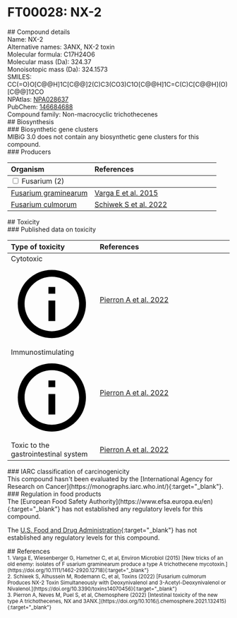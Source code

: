 
# FT00028: NX-2
<div class="molecule_image" style="float:left">
<img data-smiles= CC(=O)O[C@@H]1C[C@@]2(C)C3(CO3)C1O[C@@H]1C=C(C)C[C@@H](O)[C@@]12CO data-smiles-options="{ 'width': 350, 'height': 350 }" />
</div>
## Compound details
<div style="overflow:hidden">
Name: NX-2<br>
    Alternative names: 3ANX, NX-2 toxin<br>
Molecular formula: C17H24O6<br>
Molecular mass (Da): 324.37<br>
Monoisotopic mass (Da): 324.1573<br>
<div class="break_all">
SMILES: CC(=O)O[C@@H]1C[C@@]2(C)C3(CO3)C1O[C@@H]1C=C(C)C[C@@H](O)[C@@]12CO<br>
</div>
        NPAtlas: <a href=https://www.npatlas.org/explore/compounds/NPA028637 target="_blank">NPA028637</a><br>
        PubChem: <a href=https://pubchem.ncbi.nlm.nih.gov/compound/146684688 target="_blank">146684688</a><br>
    Compound family: Non-macrocyclic trichothecenes<br>
</div>

<div markdown="block" class="section">
## Biosynthesis
<div markdown="block" class="subsection">
### Biosynthetic gene clusters
<div markdown="block" class="indented_block">
MIBiG 3.0 does not contain any biosynthetic gene clusters for this compound.
</div>
</div>

<div markdown="block" class="subsection">
### Producers
<table>
<thead>
<tr>
<th style="text-align: left;" role="columnheader" width="40%" data-sort-default>Organism</th>
<th style="text-align: left;" role="columnheader" width="60%">References</th>
</tr>
</thead>
        <tbody class="header">
        <tr>
        <td style="text-align: left;" colspan="2">
        <input type="checkbox" data-toggle="toggle" id=Fusarium>
        <label for=Fusarium>Fusarium (2)</label>
        </td>
        </tr>
        </tbody>
        <tbody class="hide">
                <tr>
                <td style="text-align: left;"><a href="https://www.ncbi.nlm.nih.gov/Taxonomy/Browser/wwwtax.cgi?mode=Info&id=5518" target="_blank">Fusarium graminearum</a></td>
                <td style="text-align: left;"><a href="#REF00040">Varga E et al. 2015</a></td>
                </tr>
                <tr>
                <td style="text-align: left;"><a href="https://www.ncbi.nlm.nih.gov/Taxonomy/Browser/wwwtax.cgi?mode=Info&id=5516" target="_blank">Fusarium culmorum</a></td>
                <td style="text-align: left;"><a href="#REF00042">Schiwek S et al. 2022</a></td>
                </tr>
        </tbody>
</table>
</div>
</div>

<div markdown="block" class="section">
## Toxicity
<div markdown="block" class="subsection">
### Published data on toxicity
<table>
<thead>
<tr>
<th style="text-align: left;" role="columnheader" width="40%" data-sort-default>Type of toxicity</th>
<th style="text-align: left;" role="columnheader" width="60%">References</th>
</tr>
</thead>
<tbody>
<tr>
<td style="text-align: left;">Cytotoxic <span class="twemoji" title="Toxic to cells"><svg xmlns="http://www.w3.org/2000/svg" viewBox="0 0 24 24"><path d="M11 9h2V7h-2m1 13c-4.41 0-8-3.59-8-8s3.59-8 8-8 8 3.59 8 8-3.59 8-8 8m0-18A10 10 0 0 0 2 12a10 10 0 0 0 10 10 10 10 0 0 0 10-10A10 10 0 0 0 12 2m-1 15h2v-6h-2v6Z"></path></svg></span></td>
<td style="text-align: left;"><a href="#REF00044">Pierron A et al. 2022</a></td>
</tr>
<tr>
<td style="text-align: left;">Immunostimulating <span class="twemoji" title="Activates the immune system"><svg xmlns="http://www.w3.org/2000/svg" viewBox="0 0 24 24"><path d="M11 9h2V7h-2m1 13c-4.41 0-8-3.59-8-8s3.59-8 8-8 8 3.59 8 8-3.59 8-8 8m0-18A10 10 0 0 0 2 12a10 10 0 0 0 10 10 10 10 0 0 0 10-10A10 10 0 0 0 12 2m-1 15h2v-6h-2v6Z"></path></svg></span></td>
<td style="text-align: left;"><a href="#REF00044">Pierron A et al. 2022</a></td>
</tr>
<tr>
<td style="text-align: left;">Toxic to the gastrointestinal system</td>
<td style="text-align: left;"><a href="#REF00044">Pierron A et al. 2022</a></td>
</tr>
</tbody>
</table>
</div>

<div markdown="block" class="subsection">
### IARC classification of carcinogenicity
<div markdown="block" class="indented_block">
This compound hasn't been evaluated by the [International Agency for Research on Cancer](https://monographs.iarc.who.int/){:target="_blank"}.<br>
</div>
</div>

<div markdown="block" class="subsection">
### Regulation in food products
<div markdown="block" class="indented_block">
The [European Food Safety Authority](https://www.efsa.europa.eu/en){:target="_blank"} has not established any regulatory levels for this compound. <br>

The [U.S. Food and Drug Administration](https://www.fda.gov/){:target="_blank"} has not established any regulatory levels for this compound. <br>

</div>
</div>

</div>

<div markdown="block" class="section">
## References
<div markdown="block" style="font-size: smaller;">
<span id=REF00040>
1. Varga E, Wiesenberger G, Hametner C, et al, Environ Microbiol (2015) [New tricks of an old enemy: isolates of F usarium graminearum produce a type A trichothecene mycotoxin.](https://doi.org/10.1111/1462-2920.12718){:target="_blank"}<br>
</span>

<span id=REF00042>
2. Schiwek S, Alhussein M, Rodemann C, et al, Toxins (2022) [Fusarium culmorum Produces NX-2 Toxin Simultaneously with Deoxynivalenol and 3-Acetyl-Deoxynivalenol or Nivalenol.](https://doi.org/10.3390/toxins14070456){:target="_blank"}<br>
</span>

<span id=REF00044>
3. Pierron A, Neves M, Puel S, et al, Chemosphere (2022) [Intestinal toxicity of the new type A trichothecenes, NX and 3ANX.](https://doi.org/10.1016/j.chemosphere.2021.132415){:target="_blank"}<br>
</span>

</div>
</div>

<script type="text/javascript" src="https://unpkg.com/smiles-drawer@2.0.1/dist/smiles-drawer.min.js"></script>
<script>
    SmiDrawer.apply();
</script>